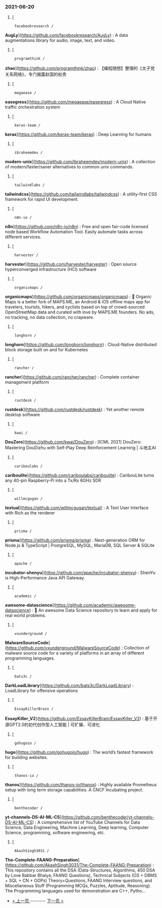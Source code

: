 ### 2021-06-20 
1. [
    

        facebookresearch /
**AugLy**](https://github.com/facebookresearch/AugLy) : A data augmentations library for audio, image, text, and video.
1. [
    

        programthink /
**zhao**](https://github.com/programthink/zhao) : 【编程随想】整理的《太子党关系网络》，专门揭露赵国的权贵
1. [
    

        megaease /
**easegress**](https://github.com/megaease/easegress) : A Cloud Native traffic orchestration system
1. [
    

        keras-team /
**keras**](https://github.com/keras-team/keras) : Deep Learning for humans
1. [
    

        ibraheemdev /
**modern-unix**](https://github.com/ibraheemdev/modern-unix) : A collection of modern/faster/saner alternatives to common unix commands.
1. [
    

        tailwindlabs /
**tailwindcss**](https://github.com/tailwindlabs/tailwindcss) : A utility-first CSS framework for rapid UI development.
1. [
    

        n8n-io /
**n8n**](https://github.com/n8n-io/n8n) : Free and open fair-code licensed node based Workflow Automation Tool. Easily automate tasks across different services.
1. [
    

        harvester /
**harvester**](https://github.com/harvester/harvester) : Open source hyperconverged infrastructure (HCI) software
1. [
    

        organicmaps /
**organicmaps**](https://github.com/organicmaps/organicmaps) : 🍃 Organic Maps is a better fork of MAPS.ME, an Android & iOS offline maps app for travelers, tourists, hikers, and cyclists based on top of crowd-sourced OpenStreetMap data and curated with love by MAPS.ME founders. No ads, no tracking, no data collection, no crapware.
1. [
    

        longhorn /
**longhorn**](https://github.com/longhorn/longhorn) : Cloud-Native distributed block storage built on and for Kubernetes
1. [
    

        rancher /
**rancher**](https://github.com/rancher/rancher) : Complete container management platform
1. [
    

        rustdesk /
**rustdesk**](https://github.com/rustdesk/rustdesk) : Yet another remote desktop software
1. [
    

        kwai /
**DouZero**](https://github.com/kwai/DouZero) : [ICML 2021] DouZero: Mastering DouDizhu with Self-Play Deep Reinforcement Learning | 斗地主AI
1. [
    

        cariboulabs /
**cariboulite**](https://github.com/cariboulabs/cariboulite) : CaribouLite turns any 40-pin Raspberry-Pi into a Tx/Rx 6GHz SDR
1. [
    

        willmcgugan /
**textual**](https://github.com/willmcgugan/textual) : A Text User Interface with Rich as the renderer
1. [
    

        prisma /
**prisma**](https://github.com/prisma/prisma) : Next-generation ORM for Node.js & TypeScript | PostgreSQL, MySQL, MariaDB, SQL Server & SQLite
1. [
    

        apache /
**incubator-shenyu**](https://github.com/apache/incubator-shenyu) : ShenYu is High-Performance Java API Gateway.
1. [
    

        academic /
**awesome-datascience**](https://github.com/academic/awesome-datascience) : 📝 An awesome Data Science repository to learn and apply for real world problems.
1. [
    

        vxunderground /
**MalwareSourceCode**](https://github.com/vxunderground/MalwareSourceCode) : Collection of malware source code for a variety of platforms in an array of different programming languages.
1. [
    

        bats3c /
**DarkLoadLibrary**](https://github.com/bats3c/DarkLoadLibrary) : LoadLibrary for offensive operations
1. [
    

        EssayKillerBrain /
**EssayKiller_V2**](https://github.com/EssayKillerBrain/EssayKiller_V2) : 基于开源GPT2.0的初代创作型人工智能 | 可扩展、可进化
1. [
    

        gohugoio /
**hugo**](https://github.com/gohugoio/hugo) : The world’s fastest framework for building websites.
1. [
    

        thanos-io /
**thanos**](https://github.com/thanos-io/thanos) : Highly available Prometheus setup with long term storage capabilities. A CNCF Incubating project.
1. [
    

        benthecoder /
**yt-channels-DS-AI-ML-CS**](https://github.com/benthecoder/yt-channels-DS-AI-ML-CS) : A comprehensive list of YouTube Channels for Data Science, Data Engineering, Machine Learning, Deep learning, Computer Science, programming, software engineering, etc.
1. [
    

        AkashSingh3031 /
**The-Complete-FAANG-Preparation**](https://github.com/AkashSingh3031/The-Complete-FAANG-Preparation) : This repository contains all the DSA (Data-Structures, Algorithms, 450 DSA by Love Babbar Bhaiya, FAANG Questions), Technical Subjects (OS + DBMS + SQL + CN + OOPs) Theory+Questions, FAANG Interview questions, and Miscellaneous Stuff (Programming MCQs, Puzzles, Aptitude, Reasoning). The Programming languages used for demonstration are C++, Pytho… 

- [ < 上一页 ](https://github.com/able8/github-trending-daily-record/blob/master/2021-06-19.md) -------- [ 下一页 > ](https://github.com/able8/github-trending-daily-record/blob/master/2021-06-21.md)